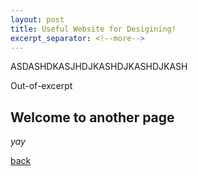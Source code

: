```yaml
---
layout: post
title: Useful Website for Desigining!
excerpt_separator: <!--more-->
---
```


ASDASHDKASJHDJKASHDJKASHDJKASH 

<!--more-->
Out-of-excerpt

## Welcome to another page

_yay_

[back](./)
